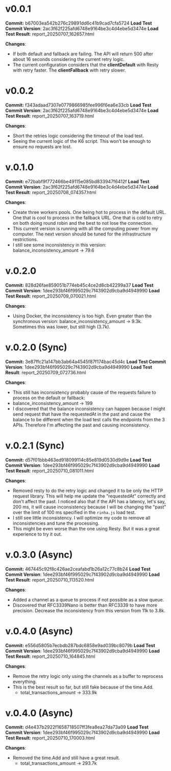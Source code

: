 # v0.0.1

**Commit:** b67003ea542b276c29891dd6c41b9cad7cfa5724
**Load Test Commit Version**: 2ac3f62f225afd6748e9164be3c4d4ebe5d3474e
**Load Test Result**: report_20250707_162657.html

**Changes**:
- If both default and fallback are failing. The API will return 500 after about 16 seconds considering the current retry logic.
- The current configuration considers that the **clientDefault** with Resty with retry faster. The **clientFallback** with retry slower.

# v0.0.2

**Commit:** f343adaad7307e0779866985fee996f6ea6e33cb
**Load Test Commit Version**: 2ac3f62f225afd6748e9164be3c4d4ebe5d3474e
**Load Test Result**: report_20250707_163719.html

**Changes**:
- Short the retries logic considering the timeout of the load test.
- Seeing the current logic of the K6 script. This won't be enough to ensure no requests are lost.

# v.0.1.0

**Commit:** e72babf9f772466be49115e085bd833947f6412f
**Load Test Commit Version**: 2ac3f62f225afd6748e9164be3c4d4ebe5d3474e
**Load Test Result**: report_20250708_074357.html

**Changes**:
- Create three workers pools. One being hot to process in the default URL. One that is cool to process in the fallback URL. One that is cold to retry on both doing round robin and the best to not lose the connection.
- This current version is running with all the computing power from my computer. The next version should be tuned for the infrastructure restrictions.
- I still see some inconsistency in this version: balance_inconsistency_amount -> 79.6

# v.0.2.0

**Commit:** 828d26fae859051b774eb45c4ce2d8cb42299a37
**Load Test Commit Version**: 1dee293bf46f995029c7f43902d9cba9d4949990
**Load Test Result**: report_20250709_070021.html

**Changes**:
- Using Docker, the inconsistency is too high. Even greater than the synchronous version: balance_inconsistency_amount -> 9.3k. Sometimes this was lower, but still high (3.7k).

# v.0.2.0 (Sync)

**Commit:** 3e87ffc21a147bb3ab64a4545f87f174bac45d4c
**Load Test Commit Version**: 1dee293bf46f995029c7f43902d9cba9d4949990
**Load Test Result**: report_20250709_072736.html

**Changes**:
- This still has inconsistency probably cause of the requests failure to process on the default or fallback:
- balance_inconsistency_amount -> 199
- I discovered that the balance inconsistency can happen because I might send request that have the requestedAt in the past and cause the balance to be different when the load test calls the endpoints from the 3 APIs. Therefore I'm affecting the past and causing inconsistency.

# v.0.2.1 (Sync)

**Commit:** d57f01bbb463ed918099114c85e819d0530d9d9e
**Load Test Commit Version**: 1dee293bf46f995029c7f43902d9cba9d4949990
**Load Test Result**: report_20250710_081011.html

**Changes**:
- Removed resty to do the retry logic and changed it to be only the HTTP request library. This will help me update the "requestedAt" correctly and don't affect the past. I noticed also that if the API has a latency, let's say, 200 ms, it will cause inconsistency because I will be changing the "past" over the limit of 100 ms specified in the `rinha.js` load test.
- I still see little inconsistency. I will optimize my code to remove all inconsistencies and tune the processing.
- This might be even worse than the one using Resty. But it was a great experience to try it out.

# v.0.3.0 (Async)

**Commit:** 467445c92f8c426ae2ceafabd1b26a12c77c8b24
**Load Test Commit Version**: 1dee293bf46f995029c7f43902d9cba9d4949990
**Load Test Result**: report_20250710_113520.html

**Changes**:
- Added a channel as a queue to process if not possible as a slow queue.
- Discovered that RFC3339Nano is better than RFC3339 to have more precision. Decrease the inconsistency from this version from 11k to 3.8k.


# v.0.4.0 (Async)

**Commit:** e556d5805b7ecbdb287bdc6858e9ad039bc8079b
**Load Test Commit Version**: 1dee293bf46f995029c7f43902d9cba9d4949990
**Load Test Result**: report_20250710_164845.html

**Changes**:
- Remove the retry logic only using the channels as a buffer to reprocess everything.
- This is the best result so far, but still fake because of the time.Add.
  - total_transactions_amount -> 333.9k	


# v.0.4.0 (Async)

**Commit:** d4e437b2922f1658718507ff3fea8ea27da73a09
**Load Test Commit Version**: 1dee293bf46f995029c7f43902d9cba9d4949990
**Load Test Result**: report_20250710_170003.html

**Changes**:
- Removed the time.Add and still have a great result.
  - total_transactions_amount -> 293.7k